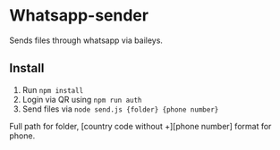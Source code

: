# Whatsapp-sender
Sends files through whatsapp via baileys. 
## Install
1. Run `npm install`
2. Login via QR using `npm run auth`
3. Send files via `node send.js {folder} {phone number}`

Full path for folder, [country code without +][phone number] format for phone.

